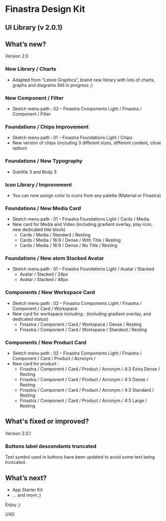# Finastra Design Kit
## UI Library (v 2.0.1)

## What’s new?
Version 2.0

### New Library / Charts
- Adapted from “Lstore Graphics”, brand new library with lots of charts, graphs and diagrams
Still in progress ;)

###  New Component / Filter
- Sketch menu path : 02 – Finastra Components Light / Finastra / Component / Filter

### Foundations / Chips Improvement
- Sketch menu path : 01 – Finastra Foundations Light / Chips
- New version of chips (including 3 different sizes, different content, close option)

### Foundations / New Typography
- Subtitle 3 and Body 3

### Icon Library / Improvement
- You can now assign color to icons from any palette (Material or Finastra)

### Foundations / New Media Card
- Sketch menu path : 01 – Finastra Foundations Light / Cards / Media
- New card for Media and Video (including gradient overlay, play icon, new dedicated title block)
  - Cards / Media / Standard / Resting
  - Cards / Media / 16:9 / Dense / With Title / Resting
  - Cards / Media / 16:9 / Dense / No Title / Resting

### Foundations / New atom Stacked Avatar
- Sketch menu path : 01 – Finastra Foundations Light / Avatar / Stacked
  - Avatar / Stacked / 24px
  - Avatar / Stacked / 48px

### Components / New Workspace Card
- Sketch menu path : 02 – Finastra Components Light / Finastra / Component / Card / Workspace
- New card for workspace including : (including gradient overlay, and dedicated status)
  - Finastra / Component / Card / Workspace / Dense / Resting
  - Finastra / Component / Card / Workspace / Standard / Resting

### Components / New Product Card
- Sketch menu path : 02 – Finastra Components Light / Finastra / Component / Card / Product / Acronym /
- New card for product :
  - Finastra / Component / Card / Product / Acronym / 4:3 Extra Dense / Resting
  - Finastra / Component / Card / Product / Acronym / 4:3 Dense / Resting
  - Finastra / Component / Card / Product / Acronym / 4:3 Standard / Resting
  - Finastra / Component / Card / Product / Acronym / 4:3 Large / Resting

## What's fixed or improved?
Version 2.0.1

### Buttons label descendants truncated
Text symbol used in buttons have been updated to avoid some text being truncated.

## What’s next?
- App Starter Kit
- … and more ;)

Enjoy ;)

UXG 
